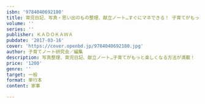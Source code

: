 ```yaml
---
isbn: '9784040692180'
title: 育児日記、写真・思い出のもの整理、献立ノート…すぐにマネできる！ 子育てがもっと楽しくなるノート＆写真整理術
volume: ''
series: ''
publisher: ＫＡＤＯＫＡＷＡ
pubdate: '2017-03-16'
cover: 'https://cover.openbd.jp/9784040692180.jpg'
author: 子育てノート研究会／編集
description: 写真整理、育児日記、献立ノート…子育てがもっと楽しくなる方法が満載！
price: '1200'
genre: ''
target: 一般
format: 単行本
content: 家事

---
```

